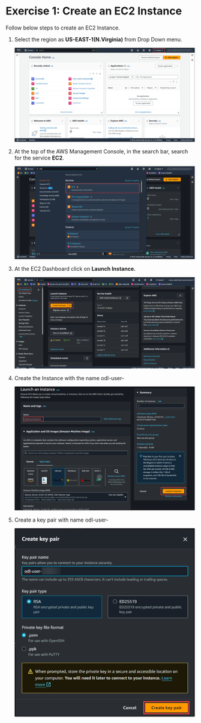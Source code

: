 # Exercise 1: Create an EC2 Instance

Follow below steps to create an EC2 Instance.


1. Select the region as **US-EAST-1(N.Virginia)** from Drop Down menu.

    ![](./images/selectregion.png)

2. At the top of the AWS Management Console, in the search bar, search for the service **EC2**.

    ![](./images/ec2.png)

3. At the EC2 Dashboard click on **Launch Instance.**

    ![](./images/launch.png)

4. Create the Instance with the name odl-user-**<inject key="CloudLabsDeploymentID" enableCopy="true" />**

    ![](./images/createec2.png)

5. Create a key pair with name odl-user-**<inject key="CloudLabsDeploymentID" enableCopy="true" />**

    ![](./images/keypair.png)

<validation step="6c32922e-75c9-4519-9452-910680384fc1"/>

<validation step="e6c0346a-a1fc-4fd5-a99c-8645a35897a5"/>





